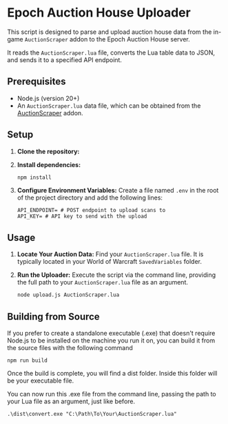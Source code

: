 # Epoch Auction House Uploader

This script is designed to parse and upload auction house data from the in-game `AuctionScraper` addon to the Epoch Auction House server.

It reads the `AuctionScraper.lua` file, converts the Lua table data to JSON, and sends it to a specified API endpoint.

## Prerequisites

  * Node.js (version 20+)
  * An `AuctionScraper.lua` data file, which can be obtained from the [AuctionScraper](https://github.com/magic62/AuctionScraper) addon.

## Setup

1.  **Clone the repository:**

2.  **Install dependencies:**

    ```bash
    npm install
    ```

3.  **Configure Environment Variables:**
    Create a file named `.env` in the root of the project directory and add the following lines:

    ```env
    API_ENDPOINT= # POST endpoint to upload scans to
    API_KEY= # API key to send with the upload
    ```

## Usage

1.  **Locate Your Auction Data:**
    Find your `AuctionScraper.lua` file. It is typically located in your World of Warcraft `SavedVariables` folder.

2.  **Run the Uploader:**
    Execute the script via the command line, providing the full path to your `AuctionScraper.lua` file as an argument.

    ```bash
    node upload.js AuctionScraper.lua
    ```

## Building from Source
If you prefer to create a standalone executable (.exe) that doesn't require Node.js to be installed on the machine you run it on, you can build it from the source files with the following command

    npm run build

Once the build is complete, you will find a dist folder. Inside this folder will be your executable file.

You can now run this .exe file from the command line, passing the path to your Lua file as an argument, just like before.

    .\dist\convert.exe "C:\Path\To\Your\AuctionScraper.lua"
